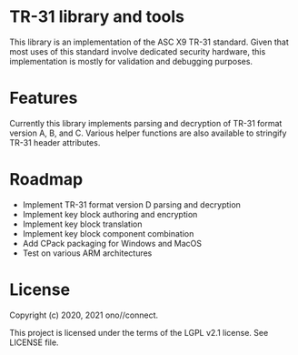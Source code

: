 TR-31 library and tools
=======================

This library is an implementation of the ASC X9 TR-31 standard. Given that
most uses of this standard involve dedicated security hardware, this
implementation is mostly for validation and debugging purposes.

Features
========

Currently this library implements parsing and decryption of TR-31 format
version A, B, and C. Various helper functions are also available to stringify
TR-31 header attributes.

Roadmap
=======

* Implement TR-31 format version D parsing and decryption
* Implement key block authoring and encryption
* Implement key block translation
* Implement key block component combination
* Add CPack packaging for Windows and MacOS
* Test on various ARM architectures

License
=======

Copyright (c) 2020, 2021 ono//connect.

This project is licensed under the terms of the LGPL v2.1 license. See LICENSE file.

